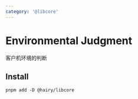 ```yaml
---
category: '@libcore'
---
```


# Environmental Judgment

客户机环境的判断

## Install

```
pnpm add -D @hairy/libcore
```